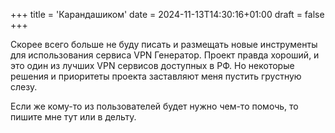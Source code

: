 +++
title = 'Карандашиком'
date = 2024-11-13T14:30:16+01:00
draft = false
+++

Скорее всего больше не буду писать и размещать новые инструменты для использования сервиса VPN Генератор. Проект правда хороший, и это один из лучших VPN сервисов доступных в РФ. Но некоторые решения и приоритеты проекта заставляют меня пустить грустную слезу.

Если же кому-то из пользователей будет нужно чем-то помочь, то пишите мне тут или в дельту.
